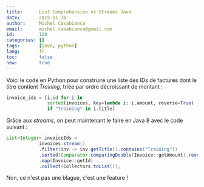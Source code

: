```yaml
---
title:      List Comprehension vs Streams Java
date:       2015-11-16
author:     Michel Casabianca
email:      michel.casabianca@gmail.com
id:         120
categories: []
tags:       [java, python]
lang:       fr
toc:        false
new:        true
---
```


Voici le code en Python pour construire une liste des IDs de factures dont le titre contient *Training*, triée par ordre décroissant de montant :

```python
invoice_ids = [i.id for i in
               sorted(invoices, key=lambda i: i.amount, reverse=True)
               if "Training" in i.title]
```

Grâce aux *streams*, on peut maintenant le faire en Java 8 avec le code suivant :

```java
List<Integer> invoiceIds =
            invoices.stream()
            .filter(inv -> inv.getTitle().contains("Training"))
            .sorted(Comparator.comparingDouble(Invoice::getAmount).reversed())
            .map(Invoice::getId)
            .collect(Collectors.toList());
```

Non, ce n'est pas une blague, c'est une feature !

<!--more-->
